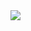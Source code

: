 <!--
**tndls2/tndls2** is a ✨ _special_ ✨ repository because its `README.md` (this file) appears on your GitHub profile.

Here are some ideas to get you started:

- 🔭 I’m currently working on ...
- 🌱 I’m currently learning ...
- 👯 I’m looking to collaborate on ...
- 🤔 I’m looking for help with ...
- 💬 Ask me about ...
- 📫 How to reach me: ...
- 😄 Pronouns: ...
- ⚡ Fun fact: ...

![header](https://capsule-render.vercel.app/api?type=cylinder&color=gradient&customColorList=0,2,2,5,30&height=200&section=header&text=Suin's%20github&fontSize=60&stroke=000000)
-->
<img src="https://github-readme-stats.vercel.app/api/top-langs/?username=tndls2&layout=compact">
